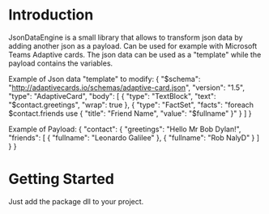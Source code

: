 # Introduction 
JsonDataEngine is a small library that allows to transform json data by adding another json as a payload. Can be used for example with Microsoft Teams Adaptive cards.
The json data can be used as a "template" while the payload contains the variables.

Example of Json data "template" to modify:
{
    "$schema": "http://adaptivecards.io/schemas/adaptive-card.json",
    "version": "1.5",
    "type": "AdaptiveCard",
    "body": [
        {
            "type": "TextBlock",
            "text": "$contact.greetings",
            "wrap": true
        },
        {
            "type": "FactSet",
            "facts": "foreach $contact.friends use { \"title\": \"Friend Name\", \"value\": \"$fullname\" }"
        }
    ]
}

Example of Payload:
{
  "contact": {
    "greetings": "Hello Mr Bob Dylan!",
    "friends": [
      {
        "fullname": "Leonardo Galilee"
      },
      {
        "fullname": "Rob NalyD"
      }
    ]
  }
}

# Getting Started
Just add the package dll to your project.
